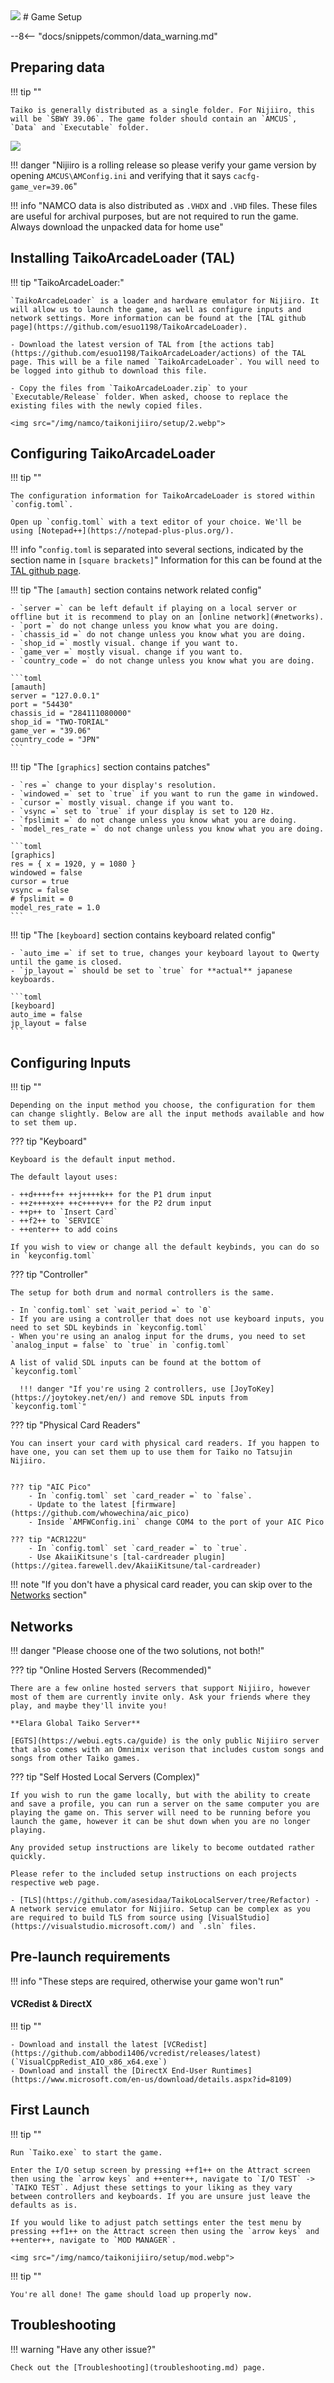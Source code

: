 <img class="header-logo" src="/img/namco/taikonijiiro/logo.webp">
# Game Setup

--8<-- "docs/snippets/common/data_warning.md"

## Preparing data

!!! tip ""

    Taiko is generally distributed as a single folder. For Nijiiro, this will be `SBWY 39.06`. The game folder should contain an `AMCUS`, `Data` and `Executable` folder.

<img src="/img/namco/taikonijiiro/setup/1.webp">

!!! danger "Nijiiro is a rolling release so please verify your game version by opening `AMCUS\AMConfig.ini` and verifying that it says `cacfg-game_ver=39.06`"

!!! info "NAMCO data is also distributed as `.VHDX` and `.VHD` files. These files are useful for archival purposes, but are not required to run the game. Always download the unpacked data for home use"

## Installing TaikoArcadeLoader (TAL)

!!! tip "TaikoArcadeLoader:"

    `TaikoArcadeLoader` is a loader and hardware emulator for Nijiiro. It will allow us to launch the game, as well as configure inputs and network settings. More information can be found at the [TAL github page](https://github.com/esuo1198/TaikoArcadeLoader).

    - Download the latest version of TAL from [the actions tab](https://github.com/esuo1198/TaikoArcadeLoader/actions) of the TAL page. This will be a file named `TaikoArcadeLoader`. You will need to be logged into github to download this file.

    - Copy the files from `TaikoArcadeLoader.zip` to your `Executable/Release` folder. When asked, choose to replace the existing files with the newly copied files.  

    <img src="/img/namco/taikonijiiro/setup/2.webp">

## Configuring TaikoArcadeLoader

!!! tip ""

    The configuration information for TaikoArcadeLoader is stored within `config.toml`.

    Open up `config.toml` with a text editor of your choice. We'll be using [Notepad++](https://notepad-plus-plus.org/).  

!!! info "`config.toml` is separated into several sections, indicated by the section name in `[square brackets]`"
     Information for this can be found at the [TAL github page](https://github.com/esuo1198/TaikoArcadeLoader).
    
!!! tip "The `[amauth]` section contains network related config"

    - `server =` can be left default if playing on a local server or offline but it is recommend to play on an [online network](#networks).                                 
    - `port =` do not change unless you know what you are doing.                                                                           
    - `chassis_id =` do not change unless you know what you are doing.    
    - `shop_id =` mostly visual. change if you want to.                            
    - `game_ver =` mostly visual. change if you want to.                                                                
    - `country_code =` do not change unless you know what you are doing.                                                           

    ```toml
    [amauth]
    server = "127.0.0.1"
    port = "54430"
    chassis_id = "284111080000"
    shop_id = "TWO-TORIAL"
    game_ver = "39.06"
    country_code = "JPN"
    ```

!!! tip "The `[graphics]` section contains patches" 

    - `res =` change to your display's resolution.
    - `windowed =` set to `true` if you want to run the game in windowed.
    - `cursor =` mostly visual. change if you want to.
    - `vsync =` set to `true` if your display is set to 120 Hz.                                        
    - `fpslimit =` do not change unless you know what you are doing.
    - `model_res_rate =` do not change unless you know what you are doing.

    ```toml
    [graphics]
    res = { x = 1920, y = 1080 }
    windowed = false
    cursor = true
    vsync = false
    # fpslimit = 0
    model_res_rate = 1.0
    ```

!!! tip "The `[keyboard]` section contains keyboard related config"

    - `auto_ime =` if set to true, changes your keyboard layout to Qwerty until the game is closed.
    - `jp_layout =` should be set to `true` for **actual** japanese keyboards.

    ```toml
    [keyboard]
    auto_ime = false
    jp_layout = false
    ```

## Configuring Inputs

!!! tip ""

    Depending on the input method you choose, the configuration for them can change slightly. Below are all the input methods available and how to set them up.

??? tip "Keyboard"

    Keyboard is the default input method. 
     
    The default layout uses:

    - ++d++++f++ ++j++++k++ for the P1 drum input
    - ++z++++x++ ++c++++v++ for the P2 drum input
    - ++p++ to `Insert Card`
    - ++f2++ to `SERVICE`
    - ++enter++ to add coins

    If you wish to view or change all the default keybinds, you can do so in `keyconfig.toml`

??? tip "Controller"

    The setup for both drum and normal controllers is the same.

    - In `config.toml` set `wait_period =` to `0`           
    - If you are using a controller that does not use keyboard inputs, you need to set SDL keybinds in `keyconfig.toml`
    - When you're using an analog input for the drums, you need to set `analog_input = false` to `true` in `config.toml`
  
    A list of valid SDL inputs can be found at the bottom of `keyconfig.toml`

      !!! danger "If you're using 2 controllers, use [JoyToKey](https://joytokey.net/en/) and remove SDL inputs from `keyconfig.toml`"

??? tip "Physical Card Readers"

    You can insert your card with physical card readers. If you happen to have one, you can set them up to use them for Taiko no Tatsujin Nijiiro.
 

    ??? tip "AIC Pico"
        - In `config.toml` set `card_reader =` to `false`.
        - Update to the latest [firmware](https://github.com/whowechina/aic_pico)
        - Inside `AMFWConfig.ini` change COM4 to the port of your AIC Pico  

    ??? tip "ACR122U"
        - In `config.toml` set `card_reader =` to `true`.
        - Use AkaiiKitsune's [tal-cardreader plugin](https://gitea.farewell.dev/AkaiiKitsune/tal-cardreader)

!!! note "If you don't have a physical card reader, you can skip over to the [Networks](#networks) section"

## Networks

!!! danger "Please choose one of the two solutions, not both!"

??? tip "Online Hosted Servers (Recommended)"

    There are a few online hosted servers that support Nijiiro, however most of them are currently invite only. Ask your friends where they play, and maybe they'll invite you!

    **Elara Global Taiko Server**

    [EGTS](https://webui.egts.ca/guide) is the only public Nijiiro server that also comes with an Omnimix verison that includes custom songs and songs from other Taiko games. 

??? tip "Self Hosted Local Servers (Complex)"

    If you wish to run the game locally, but with the ability to create and save a profile, you can run a server on the same computer you are playing the game on. This server will need to be running before you launch the game, however it can be shut down when you are no longer playing.  

    Any provided setup instructions are likely to become outdated rather quickly.  

    Please refer to the included setup instructions on each projects respective web page.

    - [TLS](https://github.com/asesidaa/TaikoLocalServer/tree/Refactor) - A network service emulator for Nijiiro. Setup can be complex as you are required to build TLS from source using [VisualStudio](https://visualstudio.microsoft.com/) and `.sln` files.

## Pre-launch requirements

!!! info "These steps are required, otherwise your game won't run"

#### VCRedist & DirectX

!!! tip ""    

    - Download and install the latest [VCRedist](https://github.com/abbodi1406/vcredist/releases/latest) (`VisualCppRedist_AIO_x86_x64.exe`)
    - Download and install the [DirectX End-User Runtimes](https://www.microsoft.com/en-us/download/details.aspx?id=8109)

## First Launch

!!! tip ""

    Run `Taiko.exe` to start the game.

    Enter the I/O setup screen by pressing ++f1++ on the Attract screen then using the `arrow keys` and ++enter++, navigate to `I/O TEST` -> `TAIKO TEST`. Adjust these settings to your liking as they vary between controllers and keyboards. If you are unsure just leave the defaults as is.

    If you would like to adjust patch settings enter the test menu by pressing ++f1++ on the Attract screen then using the `arrow keys` and ++enter++, navigate to `MOD MANAGER`.

    <img src="/img/namco/taikonijiiro/setup/mod.webp">

!!! tip ""
    
    You're all done! The game should load up properly now.

## Troubleshooting

!!! warning "Have any other issue?"

    Check out the [Troubleshooting](troubleshooting.md) page.